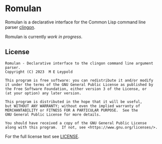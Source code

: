 Romulan
=======

Romulan is a declarative interface for the Common Lisp command line
parser [clingon](https://github.com/dnaeon/clingon).

Romulan is currently *work in progress*.

License
-------

	Romulan - Declarative interface to the clingon command line argument parser.
	Copyright (C) 2023  M E Leypold

	This program is free software: you can redistribute it and/or modify
	it under the terms of the GNU General Public License as published by
	the Free Software Foundation, either version 3 of the License, or
	(at your option) any later version.

	This program is distributed in the hope that it will be useful,
	but WITHOUT ANY WARRANTY; without even the implied warranty of
	MERCHANTABILITY or FITNESS FOR A PARTICULAR PURPOSE.  See the
	GNU General Public License for more details.

	You should have received a copy of the GNU General Public License
	along with this program.  If not, see <https://www.gnu.org/licenses/>.

For the full license text see [LICENSE](./LICENSE.md).


